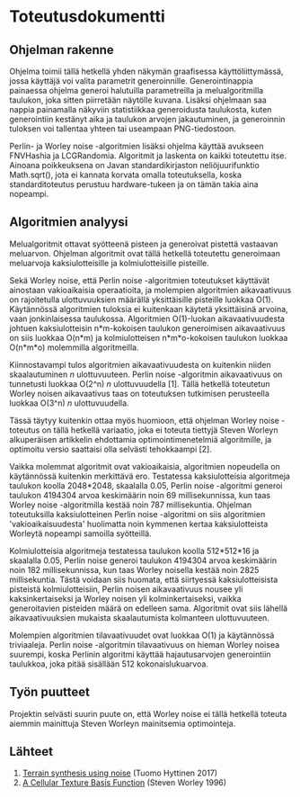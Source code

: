 # Toteutusdokumentti

## Ohjelman rakenne

Ohjelma toimii tällä hetkellä yhden näkymän graafisessa käyttöliittymässä, jossa käyttäjä voi valita parametrit generoinnille. Generointinappia painaessa ohjelma generoi halutuilla parametreilla ja melualgoritmilla taulukon, joka sitten piirretään näytölle kuvana. Lisäksi ohjelmaan saa nappia painamalla näkyviin statistiikkaa generoidusta taulukosta, kuten generointiin kestänyt aika ja taulukon arvojen jakautuminen, ja generoinnin tuloksen voi tallentaa yhteen tai useampaan PNG-tiedostoon.

Perlin- ja Worley noise -algoritmien lisäksi ohjelma käyttää avukseen FNVHashia ja LCGRandomia. Algoritmit ja laskenta on kaikki
toteutettu itse. Ainoana poikkeuksena on Javan standardikirjaston neliöjuurifunktio Math.sqrt(), jota ei kannata korvata omalla
toteutuksella, koska standarditoteutus perustuu hardware-tukeen ja on tämän takia aina nopeampi.

## Algoritmien analyysi

Melualgoritmit ottavat syötteenä pisteen ja generoivat pistettä vastaavan meluarvon. Ohjelman algoritmit ovat tällä hetkellä
toteutettu generoimaan meluarvoja kaksiulotteisille ja kolmiulotteisille pisteille. 

Sekä Worley noise, että Perlin noise -algoritmien toteutukset käyttävät ainostaan vakioaikaisia operaatioita, ja molempien 
algoritmien aikavaativuus on rajoitetulla ulottuvuuksien määrällä yksittäisille pisteille luokkaa O(1). Käytännössä algoritmien tuloksia ei kuitenkaan käytetä yksittäisinä arvoina, vaan jonkinlaisessa taulukossa. Algoritmien O(1)-luokan aikavaativuudesta johtuen kaksiulotteisin n\*m-kokoisen taulukon generoimisen aikavaativuus on siis luokkaa O(n\*m) ja kolmiulotteisen n\*m\*o-kokoisen taulukon luokkaa O(n\*m\*o) molemmilla algoritmeilla.

Kiinnostavampi tulos algoritmien aikavaativuudesta on kuitenkin niiden skaalautuminen *n* ulottuvuuteen. Perlin noise -algoritmin aikavaativuus on tunnetusti luokkaa O(2^n) *n* ulottuvuudella [1]. Tällä hetkellä toteutetun Worley noisen aikavaativus taas on toteutuksen tutkimisen perusteella luokkaa O(3^n) *n* ulottuvuudella.

Tässä täytyy kuitenkin ottaa myös huomioon, että ohjelman Worley noise -toteutus on tällä hetkellä variaatio, joka ei toteuta tiettyjä Steven Worleyn alkuperäisen artikkelin ehdottamia optimointimenetelmiä algoritmille, ja optimoitu versio saattaisi olla selvästi tehokkaampi [2].

Vaikka molemmat algoritmit ovat vakioaikaisia, algoritmien nopeudella on käytännössä kuitenkin merkittävä ero. Testatessa kaksiulotteisia algoritmeja taulukon koolla 2048\*2048, skaalalla 0.05, Perlin noise -algoritmi generoi taulukon 4194304 arvoa keskimäärin noin 69 millisekunnissa, kun taas Worley noise -algoritmilla kestää noin 787 millisekuntia. Ohjelman toteutuksilla kaksiulotteinen Perlin noise -algoritmi on siis algoritmien 'vakioaikaisuudesta' huolimatta noin kymmenen kertaa kaksiulotteista Worleytä nopeampi samoilla syötteillä.

Kolmiulotteisia algoritmeja testatessa taulukon koolla 512\*512\*16 ja skaalalla 0.05, Perlin noise generoi taulukon 4194304 arvoa keskimäärin noin 182 millisekunnissa, kun taas Worley noisella kestää noin 2825 millisekuntia. Tästä voidaan siis huomata, että siirtyessä kaksiulotteisista pisteistä kolmiulotteisiin, Perlin noisen aikavaativuus nousee yli kaksinkertaiseksi ja Worley noisen yli kolminkertaiseksi, vaikka generoitavien pisteiden määrä on edelleen sama. Algoritmit ovat siis lähellä aikavaativuuksien mukaista skaalautumista kolmanteen ulottuvuuteen.

Molempien algoritmien tilavaativuudet ovat luokkaa O(1) ja käytännössä triviaaleja. Perlin noise -algoritmin tilavaativuus on
hieman Worley noisea suurempi, koska Perlinin algoritmi käyttää hajautusarvojen generointiin taulukkoa, joka pitää
sisällään 512 kokonaislukuarvoa.

## Työn puutteet
Projektin selvästi suurin puute on, että Worley noise ei tällä hetkellä toteuta aiemmin mainittuja Steven Worleyn mainitsemia optimointeja.

## Lähteet

1. [Terrain synthesis using noise](https://tampub.uta.fi/bitstream/handle/10024/101043/GRADU-1494236249.pdf) (Tuomo Hyttinen 2017)
2. [A Cellular Texture Basis Function](https://dl.acm.org/citation.cfm?id=237267) (Steven Worley 1996)
